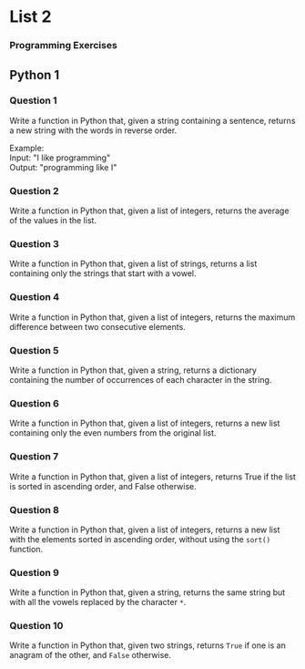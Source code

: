 
# List 2

### Programming Exercises

## Python 1

### Question 1

Write a function in Python that, given a string containing a sentence, returns a new string with the words in reverse order.

Example:  
Input: "I like programming"  
Output: "programming like I"

### Question 2

Write a function in Python that, given a list of integers, returns the average of the values in the list.

### Question 3

Write a function in Python that, given a list of strings, returns a list containing only the strings that start with a vowel.

### Question 4

Write a function in Python that, given a list of integers, returns the maximum difference between two consecutive elements.

### Question 5

Write a function in Python that, given a string, returns a dictionary containing the number of occurrences of each character in the string.

### Question 6

Write a function in Python that, given a list of integers, returns a new list containing only the even numbers from the original list.

### Question 7

Write a function in Python that, given a list of integers, returns True if the list is sorted in ascending order, and False otherwise.

### Question 8

Write a function in Python that, given a list of integers, returns a new list with the elements sorted in ascending order, without using the `sort()` function.

### Question 9

Write a function in Python that, given a string, returns the same string but with all the vowels replaced by the character `*`.

### Question 10

Write a function in Python that, given two strings, returns `True` if one is an anagram of the other, and `False` otherwise.
